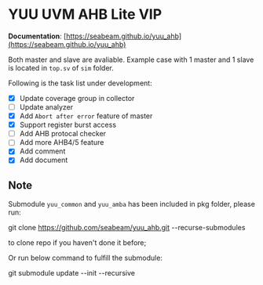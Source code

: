 # YUU UVM AHB Lite VIP

**Documentation**: [https://seabeam.github.io/yuu_ahb](https://seabeam.github.io/yuu_ahb)

Both master and slave are avaliable. 
Example case with 1 master and 1 slave is located in `top.sv` of `sim` folder.

Following is the task list under development:
- [x] Update coverage group in collector
- [ ] Update analyzer
- [x] Add `Abort after error` feature of master
- [x] Support register burst access
- [ ] Add AHB protocal checker
- [ ] Add more AHB4/5 feature
- [x] Add comment
- [x] Add document 

## Note
Submodule `yuu_common` and `yuu_amba` has been included in pkg folder, please run:

git clone https://github.com/seabeam/yuu_ahb.git --recurse-submodules

to clone repo if you haven't done it before;

Or run below command to fulfill the submodule:

git submodule update --init --recursive

